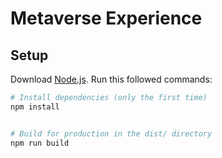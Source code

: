 # Metaverse Experience


## Setup

Download [Node.js](https://nodejs.org/en/download). Run this followed commands:

```bash
# Install dependencies (only the first time)
npm install


# Build for production in the dist/ directory
npm run build
```